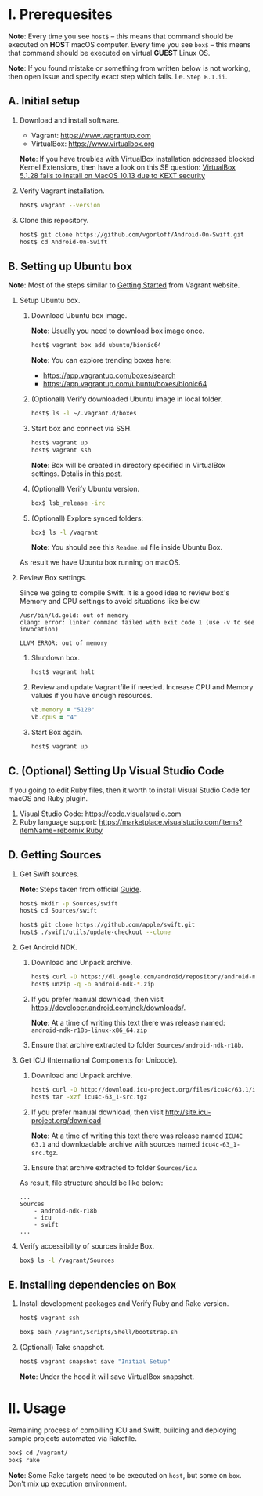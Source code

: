 I. Prerequesites
================

**Note**: Every time you see `host$` – this means that command should be executed on **HOST** macOS computer. Every time you see `box$` – this means that command should be executed on virtual **GUEST** Linux OS.

**Note**: If you found mistake or something from written below is not working, then open issue and specify exact step which fails. I.e. `Step B.1.ii`.

A. Initial setup
----------------

1. Download and install software.

    - Vagrant: https://www.vagrantup.com
    - VirtualBox: https://www.virtualbox.org

    **Note**: If you have troubles with VirtualBox installation addressed blocked Kernel Extensions, then have a look on this SE question: [VirtualBox 5.1.28 fails to install on MacOS 10.13 due to KEXT security](https://apple.stackexchange.com/questions/301303/virtualbox-5-1-28-fails-to-install-on-macos-10-13-due-to-kext-security)

2. Verify Vagrant installation.

    ```bash
    host$ vagrant --version
    ```

3. Clone this repository.

    ```bash
    host$ git clone https://github.com/vgorloff/Android-On-Swift.git
    host$ cd Android-On-Swift
    ```

B. Setting up Ubuntu box
------------------------

**Note**: Most of the steps similar to [Getting Started](https://www.vagrantup.com/intro/getting-started/index.html) from Vagrant website.

1. Setup Ubuntu box.

    1. Download Ubuntu box image.

        **Note**: Usually you need to download box image once.

        ```bash
        host$ vagrant box add ubuntu/bionic64
        ```

        **Note**: You can explore trending boxes here:

        - https://app.vagrantup.com/boxes/search
        - https://app.vagrantup.com/ubuntu/boxes/bionic64

    2. (Optionall) Verify downloaded Ubuntu image in local folder.

        ```bash
        host$ ls -l ~/.vagrant.d/boxes
        ```

    3. Start box and connect via SSH.

        ```bash
        host$ vagrant up
        host$ vagrant ssh
        ```

        **Note**: Box will be created in directory specified in VirtualBox settings. Detalis in [this post](http://www.thisprogrammingthing.com/2013/changing-the-directory-vagrant-stores-the-vms-in/).

    4. (Optionall) Verify Ubuntu version.

        ```bash
        box$ lsb_release -irc
        ```

    5. (Optionall) Explore synced folders:

        ```bash
        box$ ls -l /vagrant
        ```

        **Note**: You should see this `Readme.md` file inside Ubuntu Box.

    As result we have Ubuntu box running on macOS.

2. Review Box settings.

    Since we going to compile Swift. It is a good idea to review box's Memory and CPU settings to avoid situations like below.

    ```
    /usr/bin/ld.gold: out of memory
    clang: error: linker command failed with exit code 1 (use -v to see invocation)
    ```

    ```
    LLVM ERROR: out of memory
    ```

    1. Shutdown box.

        ```bash
        host$ vagrant halt
        ```

    2. Review and update Vagrantfile if needed. Increase CPU and Memory values if you have enough resources.

        ```ruby
        vb.memory = "5120"
        vb.cpus = "4"
        ```

    3. Start Box again.

        ```bash
        host$ vagrant up
        ```

C. (Optional) Setting Up Visual Studio Code
-------------------------------------------

If you going to edit Ruby files, then it worth to install Visual Studio Code for macOS and Ruby plugin.

1. Visual Studio Code: https://code.visualstudio.com
2. Ruby language support: https://marketplace.visualstudio.com/items?itemName=rebornix.Ruby

D. Getting Sources
------------------

1. Get Swift sources.

    **Note**: Steps taken from official [Guide](https://github.com/apple/swift).

    ```bash
    host$ mkdir -p Sources/swift
    host$ cd Sources/swift

    host$ git clone https://github.com/apple/swift.git
    host$ ./swift/utils/update-checkout --clone
    ```

2. Get Android NDK.

    1. Download and Unpack archive.

        ```bash
        host$ curl -O https://dl.google.com/android/repository/android-ndk-r18b-linux-x86_64.zip
        host$ unzip -q -o android-ndk-*.zip
        ```

    2. If you prefer manual download, then visit https://developer.android.com/ndk/downloads/.

        **Note**: At a time of writing this text there was release named: `android-ndk-r18b-linux-x86_64.zip`

    3. Ensure that archive extracted to folder `Sources/android-ndk-r18b`.


3. Get ICU (International Components for Unicode).

    1. Download and Unpack archive.

        ```bash
        host$ curl -O http://download.icu-project.org/files/icu4c/63.1/icu4c-63_1-src.tgz
        host$ tar -xzf icu4c-63_1-src.tgz
        ```

    2. If you prefer manual download, then visit http://site.icu-project.org/download

        **Note**: At a time of writing this text there was release named `ICU4C 63.1` and downloadable archive with sources named `icu4c-63_1-src.tgz`.

    3. Ensure that archive extracted to folder `Sources/icu`.

    As result, file structure should be like below:

    ```
    ...
    Sources
        - android-ndk-r18b
        - icu
        - swift
    ...
    ```

4. Verify accessibility of sources inside Box.

    ```bash
    box$ ls -l /vagrant/Sources
    ```

E. Installing dependencies on Box
---------------------------------------

1. Install development packages and Verify Ruby and Rake version.

    ```bash
    host$ vagrant ssh

    box$ bash /vagrant/Scripts/Shell/bootstrap.sh
    ```

4. (Optionall) Take snapshot.

    ```bash
    host$ vagrant snapshot save "Initial Setup"
    ```
    
    **Note**: Under the hood it will save VirtualBox snapshot.

II. Usage
=========

Remaining process of compilling ICU and Swift, building and deploying sample projects automated via Rakefile.

```bash
box$ cd /vagrant/
box$ rake
```

**Note**: Some Rake targets need to be executed on `host`, but some on `box`. Don't mix up execution environment.
